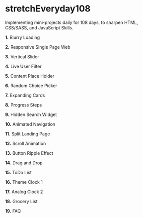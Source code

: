 # stretchEveryday108

Implementing mini-projects daily for 108 days, to sharpen HTML, CSS/SASS, and JavaScript Skills.

**1.** Blurry Loading

**2.** Responsive Single Page Web

**3.** Vertical Slider

**4.** Live User Filter

**5.** Content Place Holder

**6.** Random Choice Picker

**7.** Expanding Cards

**8.** Progress Steps

**9.** Hidden Search Widget

**10.** Animated Navigation

**11.** Split Landing Page

**12.** Scroll Animation

**13.** Button Ripple Effect

**14.** Drag and Drop

**15.** ToDo List

**16.** Theme Clock 1

**17.** Analog Clock 2

**18.** Grocery List

**19.** FAQ

